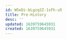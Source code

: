 ```yaml
---
id: W5eDi-bLgzq2Z-1sFh-u5
title: Pre-History
desc: ''
updated: 1639759645931
created: 1639759645931
---
```


